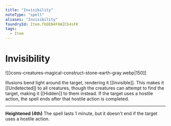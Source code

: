 ```yaml
---
title: "Invisibility"
noteType: "spell"
aliases: "Invisibility"
foundryId: Item.fbDEN4F6WZCb4sFK
tags:
  - Item
---
```


# Invisibility
![[icons-creatures-magical-construct-stone-earth-gray.webp|150]]

Illusions bend light around the target, rendering it [[Invisible]]. This makes it [[Undetected]] to all creatures, though the creatures can attempt to find the target, making it [[Hidden]] to them instead. If the target uses a hostile action, the spell ends after that hostile action is completed.

* * *

**Heightened (4th)** The spell lasts 1 minute, but it doesn't end if the target uses a hostile action.
